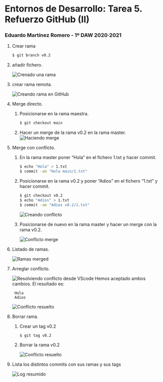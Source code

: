 # Entornos de Desarrollo: Tarea 5. Refuerzo GitHub (II)
### Eduardo Martínez Romero - 1º DAW 2020·2021

1. Crear rama
    ```bash
    $ git branch v0.2
    ```
2. añadir fichero.

    ![Crenado una rama](images/rama.png)

3. crear rama remota.

    ![Creando rama en GitHub](images/push_rama.png)

4. Merge directo.
    1. Posicionarse en la rama maestra.
        ```bash
        $ git checkout main
        ```
    2. Hacer un merge de la rama v0.2 en la rama master.
        ![Haciendo merge](images/merge.png)

5. Merge con conflicto.
    1. En la rama master poner “Hola” en el fichero 1.txt y hacer commit.
        ```bash
        $ echo "Hola" > 1.txt
        $ commit -am "Hola main/1.txt"
        ```
    2. Posicionarse en la rama v0.2 y poner “Adios” en el fichero “1.txt” y hacer commit.
        ```bash
        $ git checkout v0.2
        $ echo "Adios" > 1.txt
        $ commit -am "Adios v0.2/1.txt"
        ```
        ![Creando conflicto](images/conflicto1.png)

    3. Posicionarse de nuevo en la rama master y hacer un merge con la rama v0.2.

        ![Conflicto merge](images/conflicto2.png)

6. Listado de ramas.

    ![Ramas merged](images/ramas_merged.png)

7. Arreglar conflicto.

    ![Resolviendo conflicto desde VScode](images/resolver_conflicto.png)
    Hemos aceptado ambos cambios. El resultado es:

        Hola
        Adios

    ![Conflicto resuelto](images/conflicto_resuelto.png)

8. Borrar rama.
    1. Crear un tag v0.2

        ```bash
        $ git tag v0.2
        ```

    2. Borrar la rama v0.2

        ![Conflicto resuelto](images/rama_borrar.png)

9. Lista los distintos commits con sus ramas y sus tags

    ![Log resumido](images/log.png)
